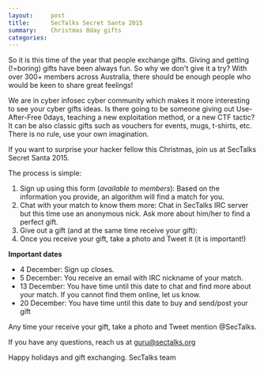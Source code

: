 ```yaml
---
layout:     post
title:      SecTalks Secret Santa 2015 
summary:    Christmas 0day gifts
categories: 
---
```


So it is this time of the year that people exchange gifts. Giving and getting (!=boring) gifts have been always fun. So why we don't give it a try? With over 300+ members across Australia, there should be enough people who would be keen to share great feelings!

We are in cyber infosec cyber community which makes it more interesting to see your cyber gifts ideas. Is there going to be someone giving out Use-After-Free 0days, teaching a new exploitation method, or a new CTF tactic? It can be also classic gifts such as vouchers for events, mugs, t-shirts, etc. There is no rule, use your own imagination.

If you want to surprise your hacker fellow this Christmas, join us at SecTalks Secret Santa 2015.

The process is simple:

1. Sign up using this form (*available to members*): Based on the information you provide, an algorithm will find a match for you.
1. Chat with your match to know them more: Chat in SecTalks IRC server but this time use an anonymous nick. Ask more about him/her to find a perfect gift.
1. Give out a gift (and at the same time receive your gift):
1. Once you receive your gift, take a photo and Tweet it (it is important!)


**Important dates**

* 4 December: Sign up closes.
* 5 December: You receive an email with IRC nickname of your match.
* 13 December: You have time until this date to chat and find more about your match. If you cannot find them online, let us know.
* 20 December: You have time until this date to buy and send/post your gift


Any time your receive your gift, take a photo and Tweet mention @SecTalks.

If you have any questions, reach us at guru@sectalks.org

Happy holidays and gift exchanging.
SecTalks team
